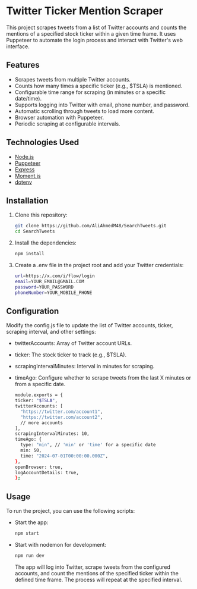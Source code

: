 # Twitter Ticker Mention Scraper

This project scrapes tweets from a list of Twitter accounts and counts the mentions of a specified stock ticker within a given time frame. It uses Puppeteer to automate the login process and interact with Twitter's web interface.

## Features

- Scrapes tweets from multiple Twitter accounts.
- Counts how many times a specific ticker (e.g., $TSLA) is mentioned.
- Configurable time range for scraping (in minutes or a specific date/time).
- Supports logging into Twitter with email, phone number, and password.
- Automatic scrolling through tweets to load more content.
- Browser automation with Puppeteer.
- Periodic scraping at configurable intervals.

## Technologies Used

- [Node.js](https://nodejs.org/)
- [Puppeteer](https://pptr.dev/)
- [Express](https://expressjs.com/)
- [Moment.js](https://momentjs.com/)
- [dotenv](https://github.com/motdotla/dotenv)

## Installation

1. Clone this repository:

   ```bash
   git clone https://github.com/AliAhmedM48/SearchTweets.git
   cd SearchTweets
   ```

2. Install the dependencies:

   ```bash
   npm install
   ```

3. Create a .env file in the project root and add your Twitter credentials:

   ```bash
   url=https://x.com/i/flow/login
   email=YOUR_EMAIL@GMAIL.COM
   password=YOUR_PASSWORD
   phoneNumber=YOUR_MOBILE_PHONE
   ```

## Configuration

Modify the config.js file to update the list of Twitter accounts, ticker, scraping interval, and other settings:

- twitterAccounts: Array of Twitter account URLs.
- ticker: The stock ticker to track (e.g., $TSLA).
- scrapingIntervalMinutes: Interval in minutes for scraping.
- timeAgo: Configure whether to scrape tweets from the last X minutes or from a specific date.

  ```bash
  module.exports = {
  ticker: "$TSLA",
  twitterAccounts: [
    "https://twitter.com/account1",
    "https://twitter.com/account2",
    // more accounts
  ],
  scrapingIntervalMinutes: 10,
  timeAgo: {
    type: "min", // 'min' or 'time' for a specific date
    min: 50,
    time: "2024-07-01T00:00:00.000Z",
  },
  openBrowser: true,
  logAccountDetails: true,
  };
  ```

## Usage

To run the project, you can use the following scripts:

- Start the app:
  ```bash
  npm start
  ```
- Start with nodemon for development:

  ```bash
  npm run dev
  ```

  The app will log into Twitter, scrape tweets from the configured accounts, and count the mentions of the specified ticker within the defined time frame. The process will repeat at the specified interval.
